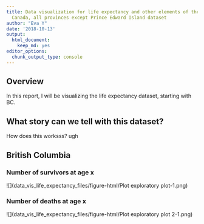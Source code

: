 ```yaml
---
title: Data visualization for life expectancy and other elements of the life table,
  Canada, all provinces except Prince Edward Island dataset
author: "Eva Y"
date: '2018-10-13'
output: 
  html_document: 
    keep_md: yes
editor_options: 
  chunk_output_type: console
---
```







## Overview

In this report, I will be visualizing the life expectancy dataset, starting with BC.

## What story can we tell with this dataset? 

How does this worksss? ugh

## British Columbia 

### Number of survivors at age x 

![](data_vis_life_expectancy_files/figure-html/Plot exploratory plot-1.png)<!-- -->

### Number of deaths at age x 

![](data_vis_life_expectancy_files/figure-html/Plot exploratory plot 2-1.png)<!-- -->
